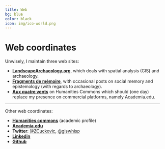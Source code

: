 ```yaml
---
title: Web
bg: blue
color: black 
icon: img/ico-world.png
---
```

# Web coordinates

Unwisely, I maintain three web sites:

- [**LandscapeArchaeology.org**](https://landscapearchaeology.org), which deals with spatial analysis (GIS) and archaeology.
- [**Fragments de mémoire**](https://fragments.hypotheses.org), with occasional posts on social memory and epistemology (with regards to archaeology).
- [**Aux quatre vents**](https://zoran.hcommons.org) on Humanities Commons which should (one day) replace my presence on commercial platforms, namely Academia.edu.

---------------------------

Other web coordinates:

- [**Humanities commons**](https://hcommons.org/members/zoran/) (academic profile)
- [**Academia.edu**](https://uca-fr.academia.edu/zoran)
- **Twitter**: [@ZCuckovic](https://twitter.com/ZCuckovic), [@giswhisp](https://twitter.com/giswhisp) 
- [**Linkedin**](https://www.linkedin.com/in/zorancuc/)
- [**Github**](https://github.com/zoran-cuckovic) 


              

